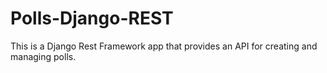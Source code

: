 # Polls-Django-REST
This is a Django Rest Framework app that provides an API for creating and managing polls.
